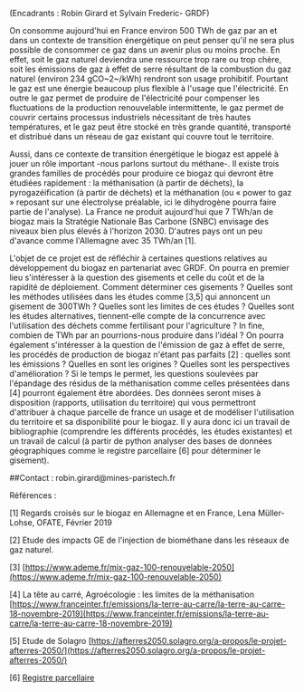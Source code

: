 (Encadrants : Robin Girard et Sylvain Frederic- GRDF)

On consomme aujourd'hui en France environ 500 TWh de gaz par an et dans
un contexte de transition énergétique on peut penser qu'il ne sera plus
possible de consommer ce gaz dans un avenir plus ou moins proche. En
effet, soit le gaz naturel deviendra une ressource trop rare ou trop
chère, soit les émissions de gaz à effet de serre résultant de la
combustion du gaz naturel (environ 234 gCO~2~/kWh) rendront son usage
prohibitif. Pourtant le gaz est une énergie beaucoup plus flexible à
l'usage que l'électricité. En outre le gaz permet de produire de
l'électricité pour compenser les fluctuations de la production
renouvelable intermittente, le gaz permet de couvrir certains processus
industriels nécessitant de très hautes températures, et le gaz peut être
stocké en très grande quantité, transporté et distribué dans un réseau
de gaz existant qui couvre tout le territoire.

Aussi, dans ce contexte de transition énergétique le biogaz est appelé à
jouer un rôle important -nous parlons surtout du méthane-. Il existe
trois grandes familles de procédés pour produire ce biogaz qui devront
être étudiées rapidement : la méthanisation (à partir de déchets), la
pyrogazéification (à partir de déchets) et la méthanation (ou « power to
gaz » reposant sur une électrolyse préalable, ici le dihydrogène pourra
faire partie de l'analyse). La France ne produit aujourd'hui que 7
TWh/an de biogaz mais la Stratégie Nationale Bas Carbone (SNBC) envisage
des niveaux bien plus élevés à l'horizon 2030. D'autres pays ont un peu
d'avance comme l'Allemagne avec 35 TWh/an \[1\].

L'objet de ce projet est de réfléchir à certaines questions relatives au
développement du biogaz en partenariat avec GRDF. On pourra en premier
lieu s'intéresser à la question des gisements et celle du coût et de la
rapidité de déploiement. Comment déterminer ces gisements ? Quelles sont
les méthodes utilisées dans les études comme \[3,5\] qui annoncent un
gisement de 300TWh ? Quelles sont les limites de ces études ? Quelles
sont les études alternatives, tiennent-elle compte de la concurrence
avec l'utilisation des déchets comme fertilisant pour l'agriculture ? In
fine, combien de TWh par an pourrions-nous produire dans l'idéal ? On
pourra également s'intéresser à la question de l'émission de gaz à effet
de serre, les procédés de production de biogaz n'étant pas parfaits
\[2\] : quelles sont les émissions ? Quelles en sont les origines ?
Quelles sont les perspectives d'amélioration ? Si le temps le permet,
les questions soulevées par l'épandage des résidus de la méthanisation
comme celles présentées dans \[4\] pourront également être abordées. Des
données seront mises à disposition (rapports, utilisation du territoire)
qui vous permettront d'attribuer à chaque parcelle de france un usage et
de modéliser l'utilisation du territoire et sa disponibilité pour le
biogaz. Il y aura donc ici un travail de bibliographie (comprendre les
différents procédés, les études existantes) et un travail de calcul (à
partir de python analyser des bases de données géographiques comme le
registre parcellaire \[6\] pour déterminer le gisement).

##Contact : robin.girard\@mines-paristech.fr

Références :

\[1\] Regards croisés sur le biogaz en Allemagne et en France, Lena
Müller-Lohse, OFATE, Février 2019

\[2\] Etude des impacts GE de l'injection de biométhane dans les réseaux
de gaz naturel.

\[3\]
[https://www.ademe.fr/mix-gaz-100-renouvelable-2050](https://www.ademe.fr/mix-gaz-100-renouvelable-2050)

\[4\] La tête au carré, Agroécologie : les limites de la méthanisation
[https://www.franceinter.fr/emissions/la-terre-au-carre/la-terre-au-carre-18-novembre-2019](https://www.franceinter.fr/emissions/la-terre-au-carre/la-terre-au-carre-18-novembre-2019)

\[5\] Etude de Solagro
[https://afterres2050.solagro.org/a-propos/le-projet-afterres-2050/](https://afterres2050.solagro.org/a-propos/le-projet-afterres-2050/)

\[6\] [Registre
parcellaire](https://www.data.gouv.fr/fr/datasets/registre-parcellaire-graphique-rpg-contours-des-parcelles-et-ilots-culturaux-et-leur-groupe-de-cultures-majoritaire/)
